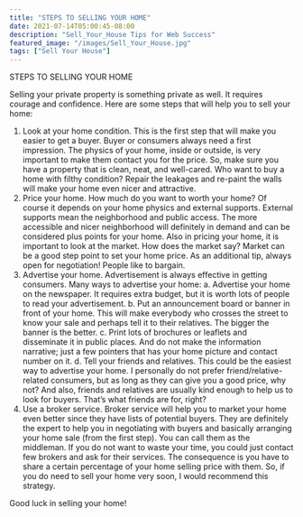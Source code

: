```yaml
---
title: "STEPS TO SELLING YOUR HOME"
date: 2021-07-14T05:00:45-08:00
description: "Sell_Your_House Tips for Web Success"
featured_image: "/images/Sell_Your_House.jpg"
tags: ["Sell Your House"]
---
```


STEPS TO SELLING YOUR HOME

Selling your private property is something private as well. It requires courage and confidence. Here are some steps that will help you to sell your home:
1.	Look at your home condition. This is the first step that will make you easier to get a buyer. Buyer or consumers always need a first impression. The physics of your home, inside or outside, is very important to make them contact you for the price. So, make sure you have a property that is clean, neat, and well-cared. Who want to buy a home with filthy condition? Repair the leakages and re-paint the walls will make your home even nicer and attractive.
2.	Price your home. How much do you want to worth your home? Of course it depends on your home physics and external supports. External supports mean the neighborhood and public access. The more accessible and nicer neighborhood will definitely in demand and can be considered plus points for your home. Also in pricing your home, it is important to look at the market. How does the market say? Market can be a good step point to set your home price. As an additional tip, always open for negotiation! People like to bargain. 
3.	Advertise your home. Advertisement is always effective in getting consumers. Many ways to advertise your home:
a.	Advertise your home on the newspaper. It requires extra budget, but it is worth lots of people to read your advertisement. 
b.	Put an announcement board or banner in front of your home. This will make everybody who crosses the street to know your sale and perhaps tell it to their relatives. The bigger the banner is the better. 
c.	Print lots of brochures or leaflets and disseminate it in public places. And do not make the information narrative; just a few pointers that has your home picture and contact number on it. 
d.	Tell your friends and relatives. This could be the easiest way to advertise your home. I personally do not prefer friend/relative-related consumers, but as long as they can give you a good price, why not?  And also, friends and relatives are usually kind enough to help us to look for buyers. That’s what friends are for, right?
4.	Use a broker service. Broker service will help you to market your home even better since they have lists of potential buyers. They are definitely the expert to help you in negotiating with buyers and basically arranging your home sale (from the first step). You can call them as the middleman. If you do not want to waste your time, you could just contact few brokers and ask for their services. The consequence is you have to share a certain percentage of your home selling price with them. So, if you do need to sell your home very soon, I would recommend this strategy. 

Good luck in selling your home!

